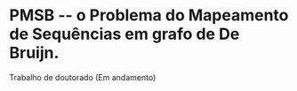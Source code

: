 # PMSB -- o Problema do Mapeamento de Sequências em grafo de De Bruijn.
Trabalho de doutorado (Em andamento)
